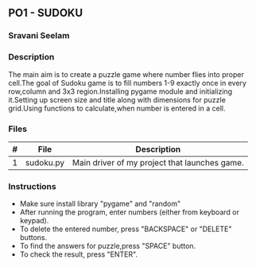 ## PO1 - SUDOKU
### Sravani Seelam
### Description

The main aim is to create a puzzle game where number flies into proper cell.The goal of Sudoku game is to fill numbers 1-9 exactly once in every row,column and 3x3 region.Installing pygame module and initializing it.Setting up screen size and title along with dimensions for puzzle grid.Using functions to calculate,when number is entered in a cell.

### Files

| #     | File           | Description                                                        |
| :---: | -------------- | ------------------------------------------------------------------ |
|   1   | sudoku.py      | Main driver of my project that launches game.                      |

### Instructions

- Make sure install library "pygame" and "random"
- After running the program, enter numbers (either from keyboard or keypad).
- To delete the entered number, press "BACKSPACE" or "DELETE" buttons.
- To find the answers for puzzle,press "SPACE" button.
- To check the result, press "ENTER".
